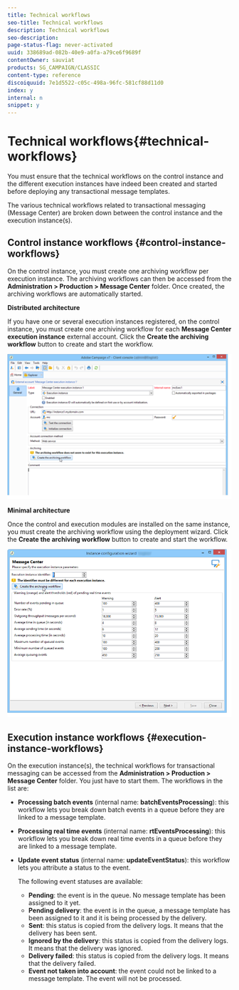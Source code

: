 ```yaml
---
title: Technical workflows
seo-title: Technical workflows
description: Technical workflows
seo-description: 
page-status-flag: never-activated
uuid: 338689ad-082b-40e9-a0fa-a79ce6f9689f
contentOwner: sauviat
products: SG_CAMPAIGN/CLASSIC
content-type: reference
discoiquuid: 7e1d5522-c05c-498a-96fc-581cf88d11d0
index: y
internal: n
snippet: y
---
```


# Technical workflows{#technical-workflows}

You must ensure that the technical workflows on the control instance and the different execution instances have indeed been created and started before deploying any transactional message templates.

The various technical workflows related to transactional messaging (Message Center) are broken down between the control instance and the execution instance(s).

## Control instance workflows {#control-instance-workflows}

On the control instance, you must create one archiving workflow per execution instance. The archiving workflows can then be accessed from the **Administration > Production > Message Center** folder. Once created, the archiving workflows are automatically started.

**Distributed architecture**

If you have one or several execution instances registered, on the control instance, you must create one archiving workflow for each **Message Center execution instance** external account. Click the **Create the archiving workflow** button to create and start the workflow.

![](assets/messagecenter_archiving_002.png)

**Minimal architecture**

Once the control and execution modules are installed on the same instance, you must create the archiving workflow using the deployment wizard. Click the **Create the archiving workflow** button to create and start the workflow.

![](assets/messagecenter_archiving_001.png)

## Execution instance workflows {#execution-instance-workflows}

On the execution instance(s), the technical workflows for transactional messaging can be accessed from the **Administration > Production > Message Center** folder. You just have to start them. The workflows in the list are:

* **Processing batch events** (internal name: **batchEventsProcessing**): this workflow lets you break down batch events in a queue before they are linked to a message template.
* **Processing real time events** (internal name: **rtEventsProcessing**): this workflow lets you break down real time events in a queue before they are linked to a message template.
* **Update event status** (internal name: **updateEventStatus**): this workflow lets you attribute a status to the event.

  The following event statuses are available:

    * **Pending**: the event is in the queue. No message template has been assigned to it yet.
    * **Pending delivery**: the event is in the queue, a message template has been assigned to it and it is being processed by the delivery.
    * **Sent**: this status is copied from the delivery logs. It means that the delivery has been sent.
    * **Ignored by the delivery**: this status is copied from the delivery logs. It means that the delivery was ignored.
    * **Delivery failed**: this status is copied from the delivery logs. It means that the delivery failed.
    * **Event not taken into account**: the event could not be linked to a message template. The event will not be processed.

